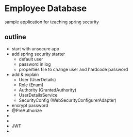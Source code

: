 # Employee Database
sample application for teaching spring security

outline
-------

* start with unsecure app
* add spring security starter
  * default user
  * password in log
  * properties file to change user and hardcode password
* add & explain
  * User (UserDetails)
  * Role (Enum)
  * Authority (GrantedAuthority)
  * UserDetailsService
  * SecurityConfig (WebSecurityConfigurerAdapter)
* encrypt password
* @PreAuthorize
*
*
* JWT
* 
